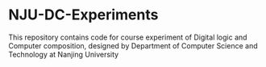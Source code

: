 # NJU-DC-Experiments

This repository contains code for course experiment of Digital logic and Computer composition, designed by Department of Computer Science and Technology at Nanjing University
